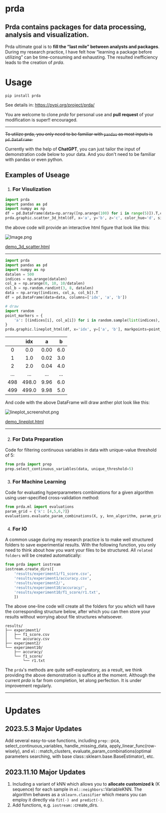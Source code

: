 # prda

## Prda contains packages for data processing, analysis and visualization.

Prda ultimate goal is to **fill the “last mile” between analysts and packages**. During my research practice, I have felt how “learning a package before utilizing” can be time-consuming and exhausting. The resulted inefficiency leads to the creation of *prda*.

# Usage
```
pip install prda
```

See details in: https://pypi.org/project/prda/

You are welcome to clone *prda* for personal use and **pull request** of your modification is super!! encouraged.

----


~~To utilize prda, you only need to be familiar with `pandas` as most inputs is `pd.DataFrame`.~~

Currently with the help of **ChatGPT**, you can just tailor the input of demonstration code below to your data. And you don't need to be familiar with pandas or even python.



## Examples of Useage

1. ### For Visulization
```python
import prda
import pandas as pd
import numpy as np
df = pd.DataFrame(data=np.array([np.arange(100) for i in range(5)]).T,columns=['a', 'b', 'c', 'd', 'e'])
prda.graphic.scatter_3d_html(df, x='a', y='b', z='c', color_hue='d', size_hue='e', title='demo_3d_scatter', filepath='demo_3d_scatter.html')
```

the above code will provide an interactive html figure that look like this:



<!-- <iframe src="demo/demo_lineplot.html" width="500" height="300"></iframe> -->

![Image.png](/demo/demo_3d_scatter_screenshot.png)

[demo_3d_scatter.html](/demo/demo_3d_scatter.html)

----

```python
import prda
import pandas as pd
import numpy as np
datalen = 500
indices = np.arange(datalen)
col_a = np.arange(0, 10, 10/datalen)
col_b = np.random.randint(3, 8, datalen)
data = np.array([indices, col_a, col_b]).T
df = pd.DataFrame(data=data, columns=['idx', 'a', 'b'])

# draw
import random
point_markers = {
    'a': [(indices[i], col_a[i]) for i in random.sample(list(indices), 20)]
}
prda.graphic.lineplot_html(df, x='idx', y=['a', 'b'], markpoints=point_markers, filepath='demo_lineplot.html')
```
|     |  idx  |   a  |   b  |
|:---:|:-----:|:----:|:----:|
|  0  |  0.0  | 0.00 |  6.0 |
|  1  |  1.0  | 0.02 | 3.0 |
|  2  |  2.0  | 0.04 | 4.0 |
| ... |  ...  |  ... |  ... |
| 498 | 498.0 | 9.96 | 6.0 |
| 499 | 499.0 | 9.98 | 5.0 |

And code with the above DataFrame will draw anther plot look like this:

<!-- <iframe src="demo/demo_lineplot.html" width="500" height="300"></iframe> -->

![lineplot_screenshot.png](demo/demo_lineplot_screenshot.png)

[demo_lineplot.html](/demo/demo_lineplot.html)

---
2. ### For Data Preparation
Code for filtering continuous variables in data with unique-value threshold of 5:
```python
from prda import prep
prep.select_continuous_variables(data, unique_threshold=5)
```

3. ### For Machine Learning
Code for evaluating hyperparameters combinations for a given algorithm using user-specified cross-validation method:
```python
from prda.ml import evaluations
param_grid = {'k': [4,5,6,7]}
evaluations.evaluate_param_combinations(X, y, knn_algorithm, param_grid=param_grid, cv=10, visualize_results=True)
```

4. ### For IO
A common usage during my research practice is to make well structured folders to save experimential results. With the following function, you only need to think about how you want your files to be structured. All `related folders` will be created automatically:
```python
from prda import iostream
iostream.create_dirs([
    'results/experiment1/f1_score.csv',
    'results/experiment1/accuracy.csv',
    'results/experiment2/',
    'results/experiment10/accuracy/',
    'results/experiment10/f1_score/r1.txt',
    ])
```
The above one-line code will create all the folders for you which will have the corresponding structure below, after which you can then store your results without worrying about file structures whatsoever.

```
results/
├── experiment1/
│   ├── f1_score.csv
│   └── accuracy.csv
├── experiment2/
└── experiment10/
    ├── accuracy/
    └── f1_score/
        └── r1.txt
```


The `prda`'s methods are quite self-explanatory, as a result, we think providing the above demonstration is suffice at the moment. Although the current *prda* is far from completion, let along perfection. It is under improvement regularly.

----
# Updates
## 2023.5.3 Major Updates
Add several easy-to-use functions, including `prep::`pca, select_continuous_variables, handle_missing_data, apply_linear_func(row-wisely), and `ml::`match_clusters, evaluate_param_combinations(optimal parameters searching, with base class::sklearn.base.BaseEstimator), etc.

## 2023.11.10 Major Updates
1. Including a variant of kNN which allows you to **allocate customized k** (K sequence) for each sample in `ml::neighbors`::VariableKNN. The algorithm behaves as a `sklearn.classifier` which means you can employ it directly via `fit(·) and predict(·)`.
2. Add functions, e.g. `iostream::`create_dirs.
